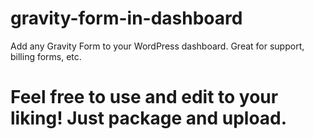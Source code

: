 # gravity-form-in-dashboard
Add any Gravity Form to your WordPress dashboard. Great for support, billing forms, etc.

# Feel free to use and edit to your liking! Just package and upload. #
